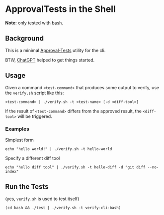 # ApprovalTests in the Shell

**Note:** only tested with bash.

## Background

This is a minimal [Approval-Tests](http://approvaltests.com/) utility for the cli.

BTW, [ChatGPT](https://openai.com/blog/chatgpt/) helped to get things started.

## Usage

Given a command `<test-command>` that produces some output to verify, use the `verify.sh` script like this:

```shell
<test-command> | ./verify.sh -t <test-name> [-d <diff-tool>]
```

If the result of `<test-command>` differs from the approved result, the `<diff-tool>` will be triggered.

### Examples

Simplest form

```shell
echo "hello world!" | ./verify.sh -t hello-world
```

Specify a different diff tool

```shell
echo "hello diff tool" | ./verify.sh -t hello-diff -d "git diff --no-index"
```

## Run the Tests

(yes, `verify.sh` is used to test itself)

```shell
(cd bash && ./test | ./verify.sh -t verify-cli-bash)
```
